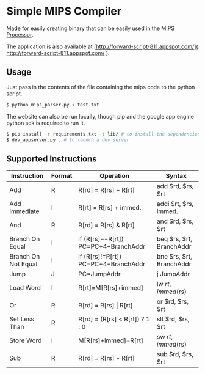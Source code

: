 # Simple MIPS Compiler
Made for easily creating binary that can be easily used in the [MIPS Processor](https://github.com/PiJoules/MIPS-processor).

The application is also available at [http://forward-script-811.appspot.com/]( http://forward-script-811.appspot.com/
).

## Usage
Just pass in the contents of the file containing the mips code to the python script.

```sh
$ python mips_parser.py < test.txt
```

The website can also be run locally, though pip and the google app engine python sdk is required to run it.
```sh
$ pip install -r requirements.txt -t lib/ # to install the dependencies
$ dev_appserver.py . # to launch a dev server
```

## Supported Instructions
| Instruction | Format | Operation | Syntax |
|-------------|--------|-----------|--------|
| Add | R | R[rd] = R[rs] + R[rt] | add $rd, $rs, $rt |
| Add immediate | I | R[rt] = R[rs] + immed. | addi $rt, $rs, immed. |
| And | R | R[rd] = R[rs] & R[rt] | and $rd, $rs, $rt |
| Branch On Equal | I | if (R[rs]==R[rt]) PC=PC+4+BranchAddr | beq $rs, $rt, BranchAddr |
| Branch On Not Equal | I | if (R[rs]!=R[rt]) PC=PC+4+BranchAddr | bne $rs, $rt, BranchAddr |
| Jump | J | PC=JumpAddr | j JumpAddr |
| Load Word | I | R[rt]=M[R[rs]+immed] | lw $rt, immed($rs) |
| Or | R | R[rd] = R[rs] \| R[rt] | or $rd, $rs, $rt |
| Set Less Than | R | R[rd] = (R[rs] < R[rt]) ? 1 : 0 | slt $rd, $rs, $rt |
| Store Word | I | M[R[rs]+immed]=R[rt] | sw $rt, immed($rs) |
| Sub | R | R[rd] = R[rs] - R[rt] | sub $rd, $rs, $rt |